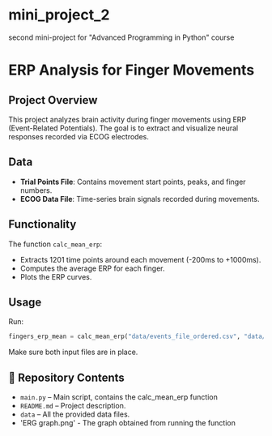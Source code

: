 # mini_project_2
second mini-project for "Advanced Programming in Python" course


# ERP Analysis for Finger Movements

## Project Overview
This project analyzes brain activity during finger movements using ERP (Event-Related Potentials). The goal is to extract and visualize neural responses recorded via ECOG electrodes.

## Data
- **Trial Points File**: Contains movement start points, peaks, and finger numbers.
- **ECOG Data File**: Time-series brain signals recorded during movements.

## Functionality
The function `calc_mean_erp`:
- Extracts 1201 time points around each movement (-200ms to +1000ms).
- Computes the average ERP for each finger.
- Plots the ERP curves.

## Usage
Run:
```python
fingers_erp_mean = calc_mean_erp("data/events_file_ordered.csv", "data/brain_data_channel_one.csv")
```
Make sure both input files are in place.

## 📁 Repository Contents
- `main.py` – Main script, contains the calc_mean_erp function
- `README.md` – Project description.
- `data` – All the provided data files.
- 'ERG graph.png' - The graph obtained from running the function
